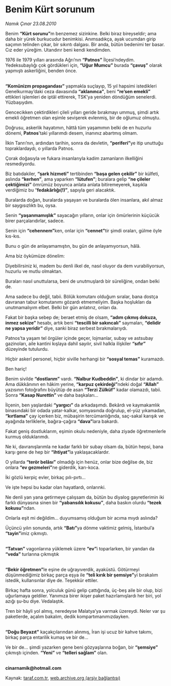 # Benim Kürt sorunum

*Namık Çınar 23.08.2010*

<div class="yazi"><p>Benim <b>“Kürt sorunu”</b>m benzemez sizinkine. Belki biraz bireyseldir; ama daha bir yürek burkucudur benimkisi. Anımsadıkça, ayak ucumdan girip saçımın telinden çıkar, bir sıkıntı dalgası. Bir anda, bütün bedenimi ter basar. Cız eder yüreğim. Utandırır beni kendi kendimden.</p>
<p>1976 ile 1979 yılları arasında Ağrı’nın <b>“Patnos”</b> İlçesi’ndeydim. Yedeksubaylığı çok gördükleri için, <b>“Uğur Mumcu”</b> burada <b>“çavuş”</b> olarak yapmıştı askerliğini, benden önce.</p>
<p><b><br/>“Komünizm propagandası”</b> yapmakla suçlayıp, 15 yıl hapsimi istedikleri Genelkurmay’daki ceza davasında <b>“aklanınca”</b>, beni <b>“re’sen emekli”</b> ettikleri işlemleri de iptâl ettirerek, TSK’ya yeniden döndüğüm senelerdi. Yüzbaşıydım.</p>
<p>Gencecikken çektirdikleri çileli yılları geride bırakmayı ummuş, şimdi artık emekli öğretmen olan eşimle sevişerek evlenmiş, bir de oğlumuz olmuştu.</p>
<p>Doğrusu, askerlik hayatımın, hâttâ tüm yaşamımın belki de en huzurlu dönemi, <b>Patnos</b>’taki yıllarımdı desem, inanınız abartmış olmam.</p>
<p>İlkin Tanrı’nın, ardından tarihin, sonra da devletin, <b>“periferi”</b>ye itip unuttuğu topraklardaydı, o yıllarda Patnos.</p>
<p>Çorak doğasıyla ve fukara insanlarıyla kadim zamanların ilkelliğini resmediyordu.</p>
<p>Biz batıdakiler, <b>“şark hizmeti”</b> tertibinden <b>“başa gelen çekilir”</b> bir külfeti, aslında <b>“kerhen”</b>, ama yaparken <b>“lütufen”</b>; buralara gelip <b>“ne çileler çektiğimizi”</b> ömrümüz boyunca anlata anlata bitiremeyerek, kaşıkla verdiğimiz bu “<b>fedakârlığı(!)”</b>, sapıyla geri alacaktık.</p>
<p>Buralarda doğan, buralarda yaşayan ve buralarda ölen insanlara, akıl almaz bir saygısızlıktı bu, oysa.</p>
<p>Senin <b>“yaşanmamışlık”</b> sayacağın yılların, onlar için ömürlerinin küçücük birer parçalarıdırlar, sadece.</p>
<p>Senin için <b>“cehennem”</b>ken, onlar için <b>“cennet”</b>tir şimdi oraları, gülme öyle kıs-kıs.</p>
<p>Bunu o gün de anlayamamıştın, bu gün de anlayamıyorsun, hâlâ.</p>
<p>Ama biz öykümüze dönelim:</p>
<p>Diyebilirsiniz ki, madem bu denli ilkel de, nasıl oluyor da dem vurabiliyorsun, huzurlu ve mutlu olmaktan.</p>
<p>Buraları nasıl unuttularsa, beni de unutmuşlardı bir süreliğine, ondan belki de.</p>
<p>Ama sadece bu değil, tabii. Bölük komutanı olduğum sıralar, bana dostça davranan tabur komutanımı gözardı etmemeliyim. Başka hoşlukları da unutmamalıyım elbet. Belki bir gün anlatırız, onları da.</p>
<p>Fakat bir başka sebep de; beraet etmiş de olsam, <b>“adım çıkmış dokuza, inmez sekize”</b> hesabı, artık beni <b>“tescilli bir sakıncalı”</b> saymaları, <b>“delidir ne yapsa yeridir”</b> diye, sanki biraz serbest bırakmalarıydı.</p>
<p>Patnos’ta yaşam tel örgüler içinde geçer, lojmanlar, subay ve astsubay gazinoları, aile kantini kışlaya dahil sayılır, sivil halkla ilişkiler <b>“sıfır”</b> düzeyinde tutulurdu.</p>
<p>Hiçbir askerî personel, hiçbir siville herhangi bir <b>“sosyal temas”</b> kuramazdı.</p>
<p>Ben hariç!</p>
<p>Benim sivilde <b>“dostlarım”</b> vardı. <b>“Nalbur Kudbeddin”</b>, ki dindar bir adamdı. Ama dükkânının en hâkim yerine, <b>“karpuz çekirdeği”</b>ndeki doğal <b>“Allah”</b> yazısının fotoğrafını büyütüp de asan <b>“Terzi Zülküf”</b> kadar olamazdı, tabii. Sonra <b>“Kasap Nurettin”</b> ve daha başkaları...</p>
<p>İlçenin, ben yaşlardaki <b>“yargıcı”</b> da arkadaşımdı. Bekârdı ve kaymakamlık binasındaki bir odada yatar-kalkar, somyasında doğrulup, el-yüz yıkamadan, <b>“kırtlama”</b> çay içerken biz, mübaşirin tercümanlığında, saç-sakal karışık ve ayağında terliklerle, bağıra-çağıra <b>“dava”</b>lara bakardı.</p>
<p>Fakat geniş dostluklarım, eşimin okulu nedeniyle, daha ziyade öğretmenlerle kurmuş olduklarımdı.</p>
<p>Ne ki, davranışlarımla ne kadar farklı bir subay olsam da, bütün hepsi, bana karşı gene de hep bir <b>“ihtiyat”</b>la yaklaşacaklardır.</p>
<p>O yıllarda <b>“terör belâsı”</b> olmadığı için henüz, onlar bize değilse de, biz onlara <b>“ev gezmeleri”</b>ne giderdik, karı-koca.</p>
<p>İki gözlü kerpiç evler, birkaç pılı-pırtı...</p>
<p>Ve işte hepsi bu kadar olan hayatlardı, onlarınki.</p>
<p>Ne denli yan yana getirmeye çalışsam da, bütün bu diyalog gayretlerimin iki farklı dünyasına sinen bir <b>“yabansılık kokusu”</b>, daha baskın olurdu <b>“tezek kokusu”</b>ndan.</p>
<p>Onlarla eşit mi değildim... duyumsamış olduğum bir acıma mıydı aslında?</p>
<p>Üçüncü yılın sonunda, artık <b>“Batı”</b>ya dönme vaktimiz gelmiş, İstanbul’a <b>“tayin”</b>imiz çıkmıştı.</p>
<p><b><br/>“Tatvan”</b> vagonlarına yüklemek üzere <b>“ev”</b>i toparlarken, bir yandan da <b>“veda”</b> turlarına çıkmıştık</p>
<p><b><br/>“Bekir öğretmen”</b>le eşine de uğrayıverdik, ayaküstü. Götürmeyi düşünmediğimiz birkaç parça eşya ile <b>“teli kırık bir şemsiye”</b>yi bırakalım istedik, kullansınlar diye de. Teşekkür ettiler.</p>
<p>Birkaç hafta sonra, yolculuk günü gelip çattığında, üç-beş aile bir olup, bizi uğurlamaya geldiler. Yanımıza birer ikişer paket hazırlamışlardı her biri, yol azığı şu-bu diye. Vedalaştık.</p>
<p>Tren bir hâyli yol almış, neredeyse Malatya’ya varmak üzereydi. Neler var şu paketlerde, açalım bakalım, dedik kompartımanımızdayken. </p>
<p><b><br/>“Doğu Beyazıt”</b> kaçakçılarından alınmış, İran işi ucuz bir kahve takımı, birkaç parça entarilik kumaş ve bir de...</p>
<p>Ve bir de... şimdi yazarken gene beni gözyaşlarına boğan, bir <b>“şemsiye”</b> çıkmıştı içinden. <b>“Yeni”</b> ve <b>“telleri sağlam”</b> olan.</p>
<p><b><br/>cinarnamik@hotmail.com </b></p></div>

Kaynak: [taraf.com.tr](http://www.taraf.com.tr:80/namik-cinar/makale-benim-kurt-sorunum.htm), [web.archive.org (arşiv bağlantısı)](http://web.archive.org/web/20100825163452/http://www.taraf.com.tr:80/namik-cinar/makale-benim-kurt-sorunum.htm)
